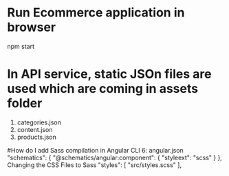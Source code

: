 # Run Ecommerce application in browser
npm start

# In  API service, static JSOn files are used which are coming in assets folder
1. categories.json
2. content.json
3. products.json

#How do I add Sass compilation in Angular CLI 6: angular.json
"schematics": {
        "@schematics/angular:component": {
          "styleext": "scss"
        }
},
Changing the CSS Files to Sass
"styles": [
              "src/styles.scss"
          ],